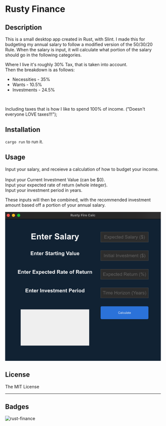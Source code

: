 # Rusty Finance

## Description

This is a small desktop app created in Rust, with Slint. 
I made this for budgeting my annual salary to follow a modified version of the 50/30/20 Rule.
When the salary is input, it will calculate what portion of the salary should go in the following categories.

Where I live it's roughly 30% Tax, that is taken into account. <br />
Then the breakdown is as follows:
- Necessities - 35%
- Wants       - 10.5%
- Investments - 24.5%

<br />

Including taxes that is how I like to spend 100% of income. ("Doesn't everyone LOVE taxes!!!");

## Installation

`cargo run` to run it.

## Usage

Input your salary, and receieve a calculation of how to budget your income.<br />
<br />
Input your Current Investment Value (can be $0).<br />
Input your expected rate of return (whole integer).<br />
Input your investment period in years.<br />

These inputs will then be combined, with the recommended investment amount based off a portion of your annual salary.<br />

![Alt text](assets/program-photo.png "Photo of Rust Budget Calculator")

## License

The MIT License

---

## Badges

![rust-finance](https://img.shields.io/github/languages/top/parsTroy/rust-finance)

[comment]: <## Tests> 

